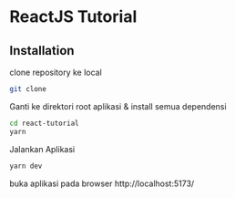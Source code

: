 # ReactJS Tutorial

## Installation

clone repository ke local

```sh
git clone
```

Ganti ke direktori root aplikasi & install semua dependensi

```sh
cd react-tutorial
yarn
```

Jalankan Aplikasi

```sh
yarn dev
```

buka aplikasi pada browser http://localhost:5173/
